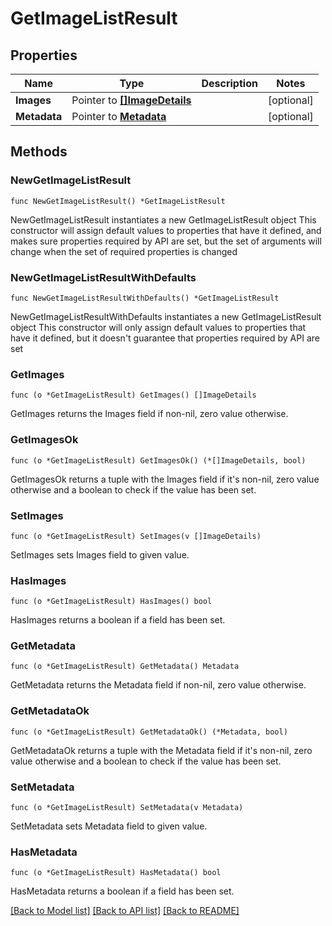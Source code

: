 # GetImageListResult

## Properties

Name | Type | Description | Notes
------------ | ------------- | ------------- | -------------
**Images** | Pointer to [**[]ImageDetails**](ImageDetails.md) |  | [optional] 
**Metadata** | Pointer to [**Metadata**](Metadata.md) |  | [optional] 

## Methods

### NewGetImageListResult

`func NewGetImageListResult() *GetImageListResult`

NewGetImageListResult instantiates a new GetImageListResult object
This constructor will assign default values to properties that have it defined,
and makes sure properties required by API are set, but the set of arguments
will change when the set of required properties is changed

### NewGetImageListResultWithDefaults

`func NewGetImageListResultWithDefaults() *GetImageListResult`

NewGetImageListResultWithDefaults instantiates a new GetImageListResult object
This constructor will only assign default values to properties that have it defined,
but it doesn't guarantee that properties required by API are set

### GetImages

`func (o *GetImageListResult) GetImages() []ImageDetails`

GetImages returns the Images field if non-nil, zero value otherwise.

### GetImagesOk

`func (o *GetImageListResult) GetImagesOk() (*[]ImageDetails, bool)`

GetImagesOk returns a tuple with the Images field if it's non-nil, zero value otherwise
and a boolean to check if the value has been set.

### SetImages

`func (o *GetImageListResult) SetImages(v []ImageDetails)`

SetImages sets Images field to given value.

### HasImages

`func (o *GetImageListResult) HasImages() bool`

HasImages returns a boolean if a field has been set.

### GetMetadata

`func (o *GetImageListResult) GetMetadata() Metadata`

GetMetadata returns the Metadata field if non-nil, zero value otherwise.

### GetMetadataOk

`func (o *GetImageListResult) GetMetadataOk() (*Metadata, bool)`

GetMetadataOk returns a tuple with the Metadata field if it's non-nil, zero value otherwise
and a boolean to check if the value has been set.

### SetMetadata

`func (o *GetImageListResult) SetMetadata(v Metadata)`

SetMetadata sets Metadata field to given value.

### HasMetadata

`func (o *GetImageListResult) HasMetadata() bool`

HasMetadata returns a boolean if a field has been set.


[[Back to Model list]](../README.md#documentation-for-models) [[Back to API list]](../README.md#documentation-for-api-endpoints) [[Back to README]](../README.md)


